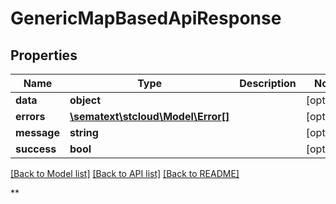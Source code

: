 # GenericMapBasedApiResponse

## Properties

| Name        | Type                                            | Description | Notes      |
| ----------- | ----------------------------------------------- | ----------- | ---------- |
| **data**    | **object**                                      |             | [optional] |
| **errors**  | [**\sematext\stcloud\Model\Error[]**](Error.md) |             | [optional] |
| **message** | **string**                                      |             | [optional] |
| **success** | **bool**                                        |             | [optional] |

[[Back to Model list]](../../README.md#documentation-for-models) [[Back to API list]](../../README.md#documentation-for-api-endpoints) [[Back to README]](../../README.md)

**
